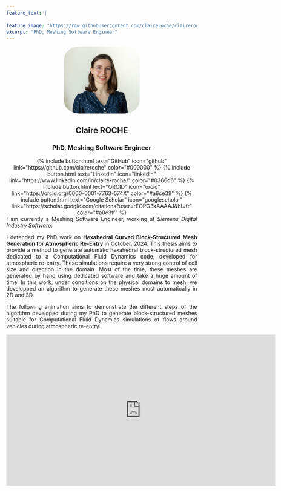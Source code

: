 ```yaml
---
feature_text: |
  
feature_image: "https://raw.githubusercontent.com/claireroche/claireroche.github.io/main/images/lilly.png"
excerpt: "PhD, Meshing Software Engineer"
---
```


<center>
<!-- {% include figure.html image="/images/ID.png" position="right" width="150" border-radius="50%" %} -->
<img src="/images/ID.jpg" height="auto" position="right" width="200" style="border-radius:20%">

<br>

<h2> Claire ROCHE </h2>
<h3> PhD, Meshing Software Engineer </h3>

</center>

<center>
{% include button.html text="GitHub" icon="github" link="https://github.com/claireroche" color="#000000" %} {% include button.html text="LinkedIn" icon="linkedin" link="https://www.linkedin.com/in/claire-roche/" color="#0366d6" %} {% include button.html text="ORCID" icon="orcid" link="https://orcid.org/0000-0001-7763-574X" color="#a6ce39" %} {% include button.html text="Google Scholar" icon="googlescholar" link="https://scholar.google.com/citations?user=rEOPG3kAAAAJ&hl=fr" color="#a0c3ff" %}
</center>


<div style="text-align: justify">
I am currently a Meshing Software Engineer, working at <em>Siemens Digital Industry Software</em>.

I defended my PhD work on <b>Hexahedral Curved Block-Structured Mesh Generation for Atmospheric Re-Entry</b> in October, 2024.
This thesis aims to provide a method to generate automatic hexahedral block-structured mesh dedicated to a Computational Fluid Dynamics code, developed for atmospheric re-entry.
These simulations require a very strong control of cell size and direction in the domain. Most of the time, these meshes are generated by hand using dedicated software and take a huge amount of time.
In this work, under conditions on the physical domains to mesh, we developped an algorithm to generate these meshes most automatically in 2D and 3D.  

The following animation aims to demonstrate the different steps of the algorithm developed during my PhD to generate block-structured meshes suitable for Computational Fluid Dynamics simulations of flows around vehicles during atmospheric re-entry.
</div>

<center>
<iframe src="https://cea.hal.science/cea-04622270v1/document" height="399" width="710" frameborder="0" allowfullscreen="" title="Post intégré"></iframe>
</center>